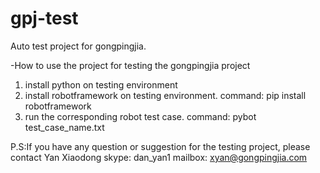 gpj-test
========

Auto test project for gongpingjia.

-How to use the project for testing the gongpingjia project
1. install python on testing environment
2. install robotframework on testing environment. command: pip install robotframework
3. run the corresponding robot test case. command: pybot test_case_name.txt


P.S:If you have any question or suggestion for the testing project, please contact Yan Xiaodong
skype: dan_yan1
mailbox: xyan@gongpingjia.com
